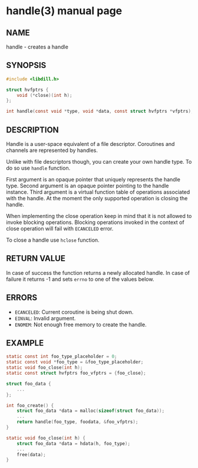 # handle(3) manual page

## NAME

handle - creates a handle

## SYNOPSIS

```c
#include <libdill.h>

struct hvfptrs {
    void (*close)(int h);
};

int handle(const void *type, void *data, const struct hvfptrs *vfptrs);
```

## DESCRIPTION

Handle is a user-space equivalent of a file descriptor. Coroutines and channels are represented by handles.

Unlike with file descriptors though, you can create your own handle type. To do so use `handle` function.

First argument is an opaque pointer that uniquely represents the handle type. Second argument is an opaque pointer pointing to the handle instance. Third argument is a virtual function table of operations associated with the handle. At the moment the only supported operation is closing the handle.

When implementing the close operation keep in mind that it is not allowed to invoke blocking operations. Blocking operations invoked in the context of close operation will fail with `ECANCELED` error.

To close a handle use `hclose` function.

## RETURN VALUE

In case of success the function returns a newly allocated handle. In case of failure it returns -1 and sets `errno` to one of the values below.

## ERRORS

* `ECANCELED`: Current coroutine is being shut down.
* `EINVAL`: Invalid argument.
* `ENOMEM`: Not enough free memory to create the handle.

## EXAMPLE

```c
static const int foo_type_placeholder = 0;
static const void *foo_type = &foo_type_placeholder;
static void foo_close(int h);
static const struct hvfptrs foo_vfptrs = {foo_close};

struct foo_data {
    ...
};

int foo_create() {
    struct foo_data *data = malloc(sizeof(struct foo_data));
    ...
    return handle(foo_type, foodata, &foo_vfptrs);
}

static void foo_close(int h) {
    struct foo_data *data = hdata(h, foo_type);
    ...
    free(data);
}
```

